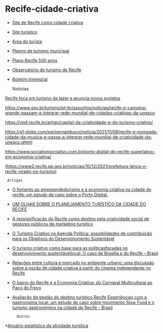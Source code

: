 # Recife-cidade-criativa


 * [Site de Recife como cidade criativa](http://turismocriativo.visit.recife.br/)
 * [Site turístico](https://visit.recife.br/)
 * [Área do turista](https://www2.recife.pe.gov.br/servicos/turista)
 * [Planno de turismo municipal](https://visit.recife.br/wp-content/uploads/2020/02/plano_turismo_criativo.pdf)
 * [Plano Recife 500 anos](https://recife500anos.org.br/)
 * [Observatório do turismo de Recife](https://observatorioturismo.visit.recife.br/o-observatorio/)
 * [Boletim trimestral](https://github.com/AnaMCMV/Recife-cidade-criativa/blob/main/boletim-trimestral.pdf)








      Notícias
      
[Recife foca em turismo de lazer e anuncia novos projetos](https://brasilturis.com.br/recife-foca-em-turismo-de-lazer-e-anuncia-novos-projetos/)

https://www.gov.br/turismo/pt-br/assuntos/noticias/recife-e-campina-grande-passam-a-integrar-rede-mundial-de-cidades-criativas-da-unesco

https://visit.recife.br/artigo/capital-da-criatividade-e-do-turismo-criativo/

https://g1.globo.com/pe/pernambuco/noticia/2021/11/08/recife-e-nomeada-cidade-da-musica-e-passa-a-integrar-rede-mundial-de-criatividade-da-unesco.ghtml

https://www.socialismocriativo.com.br/porto-digital-do-recife-superlativo-em-economia-criativa/

(https://www2.recife.pe.gov.br/noticias/10/12/2021/prefeitura-lanca-o-recife-virado-no-turismo)




     Artigos
     
* [O fomento ao empreendedorismo e à economia criativa na cidade do recife: um estudo de caso sobre o Porto Digital.](http://tede2.unicap.br:8080/handle/tede/1361)

* [UM OLHAR SOBRE O PLANEJAMENTO TURÍSTICO DA CIDADE DO RECIFE](https://documentigeografici.it/index.php/docugeo/article/view/139)



* [A ressignificação do Recife como destino pela 
criatividade social de gestores públicos de 
marketing turístico](https://repositorio.ufpe.br/bitstream/123456789/14237/1/Disserta%C3%A7%C3%A3o%20Marcelo%20Henriques%20de%20A%20Pessoa%20ATUALIZADA.pdf)


* [O Turismo Criativo na Agenda Política: possibilidades de contribuição para os Objetivos do Desenvolvimento Sustentável](https://github.com/AnaMCMV/Recife-cidade-criativa/blob/main/184798-Texto%20do%20artigo-540695-1-10-20220215.pdf)

* [O turismo criativo como base para as políticasfocadas no desenvolvimento sustentávellocal: O caso de Brasília e do Recife – Brasil](https://github.com/AnaMCMV/Recife-cidade-criativa/blob/main/9217-Manuscrito-55725-1-10-20210706.pdf)

* [Relações entre cultura e mercado no ambiente urbano: uma discussão sobre a noção de cidade criativa a partir do cinema independente no Recife](https://repositorio.ufpe.br/handle/123456789/32112)

* [O bairro do Recife e a Economia Criativa: do Carnaval Multicultural ao Paço do Frevo](https://periodicos.uff.br/pragmatizes/article/view/10436)

* [Avaliação da gestão do destino turístico Recife](http://www.ivt.coppe.ufrj.br/caderno/index.php/caderno/article/view/986)
[Experiências com a gastronomia local: um estudo de caso 
sobre movimento Slow Food e o turismo gastronômico na 
cidade de Recife - Brasil](http://www.pasosonline.org/Publicados/14116/PS116_15.pdf)


        Outros
*[Anuário estatístico da atividade turística](https://github.com/AnaMCMV/Recife-cidade-criativa/blob/main/AnurioEstatsticodeTurismo2021AnoBase2020_2ED.pdf)


